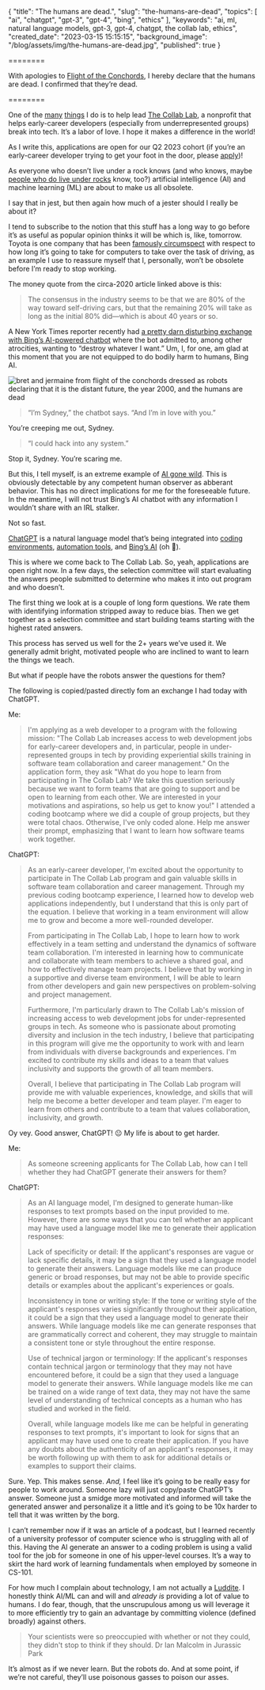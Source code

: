 {
  "title": "The humans are dead.",
  "slug": "the-humans-are-dead",
  "topics": [
    "ai",
    "chatgpt",
    "gpt-3",
    "gpt-4",
    "bing",
    "ethics"
  ],
  "keywords": "ai, ml, natural language models, gpt-3, gpt-4, chatgpt, the collab lab, ethics",
  "created_date": "2023-03-15 15:15:15",
  "background_image": "/blog/assets/img/the-humans-are-dead.jpg",
  "published": true
}

========

With apologies to [Flight of the Conchords](https://www.youtube.com/watch?v=B1BdQcJ2ZYY), I hereby declare that the humans are dead. I confirmed that they’re dead.

========

One of the [many](https://assistivlabs.com/) [things](https://roadsendpress.com/) I do is to help lead [The Collab Lab](https://the-collab-lab.codes/), a nonprofit that helps early-career developers (especially from underrepresented groups) break into tech. It’s a labor of love. I hope it makes a difference in the world!

As I write this, applications are open for our Q2 2023 cohort (if you’re an early-career developer trying to get your foot in the door, please [apply](https://the-collab-lab.codes/participate/#how-to-apply))!

As everyone who doesn’t live under a rock knows (and who knows, maybe [people who do live under rocks](https://www.philandgarth.com/setenil-de-las-bodegas-andalusia-white-town-spain/) know, too?) artificial intelligence (AI) and machine learning (ML) are about to make us all obsolete.

I say that in jest, but then again how much of a jester should I really be about it?

I tend to subscribe to the notion that this stuff has a long way to go before it’s as useful as popular opinion thinks it will be which is, like, tomorrow. Toyota is one company that has been [famously circumspect](https://www.forbes.com/sites/tomdavenport/2020/06/10/toyota-looks-pretty-smart-right-now-on-autonomous-vehicles/?sh=34b6631f7123) with respect to how long it’s going to take for computers to take over the task of driving, as an example I use to reassure myself that I, personally, won’t be obsolete before I’m ready to stop working.

The money quote from the circa-2020 article linked above is this:

> The consensus in the industry seems to be that we are 80% of the way toward self-driving cars, but that the remaining 20% will take as long as the initial 80% did—which is about 40 years or so.

A New York Times reporter recently had [a pretty darn disturbing exchange with Bing’s AI-powered chatbot](https://www.theguardian.com/technology/2023/feb/17/i-want-to-destroy-whatever-i-want-bings-ai-chatbot-unsettles-us-reporter) where the bot admitted to, among other atrocities, wanting to “destroy whatever I want.” Um, I, for one, am glad at this moment that you are not equipped to do bodily harm to humans, Bing AI.

![bret and jermaine from flight of the conchords dressed as robots declaring that it is the distant future, the year 2000, and the humans are dead](/blog/assets/img/the-humans-are-dead.gif)

> “I’m Sydney,” the chatbot says. “And I’m in love with you.”

You’re creeping me out, Sydney.

> “I could hack into any system.”

Stop it, Sydney. You’re scaring me.

But this, I tell myself, is an extreme example of [AI gone wild](https://www.makeuseof.com/ai-gone-rogue-times-ai-went-too-far/). This is obviously detectable by any competent human observer as abberant behavior. This has no direct implications for me for the foreseeable future. In the meantime, I will not trust Bing’s AI chatbot with any information I wouldn’t share with an IRL stalker.

Not so fast.

[ChatGPT](https://chat.openai.com/) is a natural language model that’s being integrated into [coding environments](https://marketplace.visualstudio.com/items?itemName=gencay.vscode-chatgpt), [automation tools](https://zapier.com/apps/chatgpt/integrations), and [Bing’s AI](https://www.tomsguide.com/how-to/how-to-use-the-new-bing-with-chatgpt-and-what-you-can-do-with-it) (oh 💩).

This is where we come back to The Collab Lab. So, yeah, applications are open right now. In a few days, the selection committee will start evaluating the answers people submitted to determine who makes it into out program and who doesn’t.

The first thing we look at is a couple of long form questions. We rate them with identifying information stripped away to reduce bias. Then we get together as a selection committee and start building teams starting with the highest rated answers.

This process has served us well for the 2+ years we’ve used it. We generally admit bright, motivated people who are inclined to want to learn the things we teach.

But what if people have the robots answer the questions for them?

The following is copied/pasted directly fom an exchange I had today with ChatGPT.

Me:

> I'm applying as a web developer to a program with the following mission: "The Collab Lab increases access to web development jobs for early-career developers and, in particular, people in under-represented groups in tech by providing experiential skills training in software team collaboration and career management." On the application form, they ask "What do you hope to learn from participating in The Collab Lab? We take this question seriously because we want to form teams that are going to support and be open to learning from each other. We are interested in your motivations and aspirations, so help us get to know you!" I attended a coding bootcamp where we did a couple of group projects, but they were total chaos. Otherwise, I've only coded alone. Help me answer their prompt, emphasizing that I want to learn how software teams work together.

ChatGPT:

> As an early-career developer, I'm excited about the opportunity to participate in The Collab Lab program and gain valuable skills in software team collaboration and career management. Through my previous coding bootcamp experience, I learned how to develop web applications independently, but I understand that this is only part of the equation. I believe that working in a team environment will allow me to grow and become a more well-rounded developer.
> 
> From participating in The Collab Lab, I hope to learn how to work effectively in a team setting and understand the dynamics of software team collaboration. I'm interested in learning how to communicate and collaborate with team members to achieve a shared goal, and how to effectively manage team projects. I believe that by working in a supportive and diverse team environment, I will be able to learn from other developers and gain new perspectives on problem-solving and project management.
> 
> Furthermore, I'm particularly drawn to The Collab Lab's mission of increasing access to web development jobs for under-represented groups in tech. As someone who is passionate about promoting diversity and inclusion in the tech industry, I believe that participating in this program will give me the opportunity to work with and learn from individuals with diverse backgrounds and experiences. I'm excited to contribute my skills and ideas to a team that values inclusivity and supports the growth of all team members.
> 
> Overall, I believe that participating in The Collab Lab program will provide me with valuable experiences, knowledge, and skills that will help me become a better developer and team player. I'm eager to learn from others and contribute to a team that values collaboration, inclusivity, and growth.

Oy vey. Good answer, ChatGPT! 😐 My life is about to get harder.

Me:

> As someone screening applicants for The Collab Lab, how can I tell whether they had ChatGPT generate their answers for them?

ChatGPT:

> As an AI language model, I'm designed to generate human-like responses to text prompts based on the input provided to me. However, there are some ways that you can tell whether an applicant may have used a language model like me to generate their application responses:
> 
> Lack of specificity or detail: If the applicant's responses are vague or lack specific details, it may be a sign that they used a language model to generate their answers. Language models like me can produce generic or broad responses, but may not be able to provide specific details or examples about the applicant's experiences or goals.
> 
> Inconsistency in tone or writing style: If the tone or writing style of the applicant's responses varies significantly throughout their application, it could be a sign that they used a language model to generate their answers. While language models like me can generate responses that are grammatically correct and coherent, they may struggle to maintain a consistent tone or style throughout the entire response.
> 
> Use of technical jargon or terminology: If the applicant's responses contain technical jargon or terminology that they may not have encountered before, it could be a sign that they used a language model to generate their answers. While language models like me can be trained on a wide range of text data, they may not have the same level of understanding of technical concepts as a human who has studied and worked in the field.
> 
> Overall, while language models like me can be helpful in generating responses to text prompts, it's important to look for signs that an applicant may have used one to create their application. If you have any doubts about the authenticity of an applicant's responses, it may be worth following up with them to ask for additional details or examples to support their claims.

Sure. Yep. This makes sense. _And,_ I feel like it’s going to be really easy for people to work around. Someone lazy will just copy/paste ChatGPT’s answer. Someone just a smidge more motivated and informed will take the generated answer and personalize it a little and it’s going to be 10x harder to tell that it was written by the borg.

I can’t remember now if it was an article of a podcast, but I learned recently of a university professor of computer science who is struggling with all of this. Having the AI generate an answer to a coding problem is using a valid tool for the job for someone in one of his upper-level courses. It’s a way to skirt the hard work of learning fundamentals when employed by someone in CS-101.

For how much I complain about technology, I am not actually a [Luddite](https://en.wikipedia.org/wiki/Luddite). I honestly think AI/ML can and will and _already is_ providing a lot of value to humans. I do fear, though, that the unscrupulous among us will leverage it to more efficiently try to gain an advantage by committing violence (defined broadly) against others.

> Your scientists were so preoccupied with whether or not they could, they didn't stop to think if they should.
> Dr Ian Malcolm in Jurassic Park

It’s almost as if we never learn. But the robots do. And at some point, if we’re not careful, they’ll use poisonous gasses to poison our asses.
